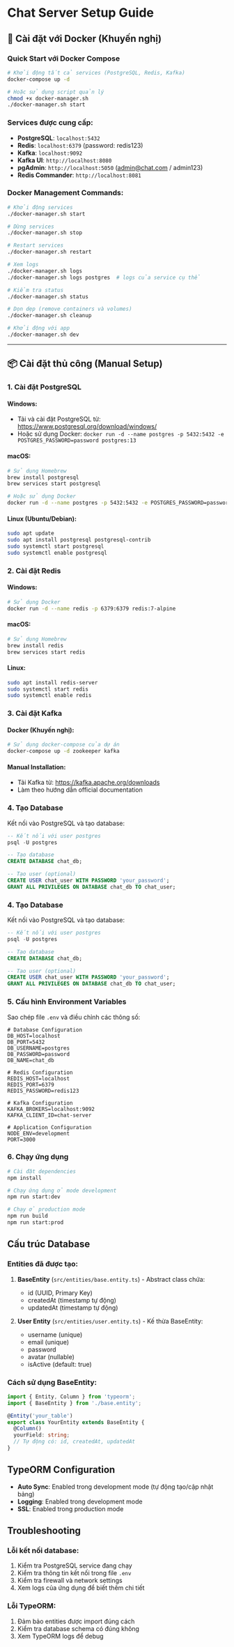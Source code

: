 # Chat Server Setup Guide

## 🐳 Cài đặt với Docker (Khuyến nghị)

### Quick Start với Docker Compose

```bash
# Khởi động tất cả services (PostgreSQL, Redis, Kafka)
docker-compose up -d

# Hoặc sử dụng script quản lý
chmod +x docker-manager.sh
./docker-manager.sh start
```

### Services được cung cấp:

- **PostgreSQL**: `localhost:5432`
- **Redis**: `localhost:6379` (password: redis123)
- **Kafka**: `localhost:9092`
- **Kafka UI**: `http://localhost:8080`
- **pgAdmin**: `http://localhost:5050` (admin@chat.com / admin123)
- **Redis Commander**: `http://localhost:8081`

### Docker Management Commands:

```bash
# Khởi động services
./docker-manager.sh start

# Dừng services
./docker-manager.sh stop

# Restart services
./docker-manager.sh restart

# Xem logs
./docker-manager.sh logs
./docker-manager.sh logs postgres  # logs của service cụ thể

# Kiểm tra status
./docker-manager.sh status

# Dọn dẹp (remove containers và volumes)
./docker-manager.sh cleanup

# Khởi động với app
./docker-manager.sh dev
```

---

## 📦 Cài đặt thủ công (Manual Setup)

### 1. Cài đặt PostgreSQL

#### Windows:

- Tải và cài đặt PostgreSQL từ: https://www.postgresql.org/download/windows/
- Hoặc sử dụng Docker: `docker run -d --name postgres -p 5432:5432 -e POSTGRES_PASSWORD=password postgres:13`

#### macOS:

```bash
# Sử dụng Homebrew
brew install postgresql
brew services start postgresql

# Hoặc sử dụng Docker
docker run -d --name postgres -p 5432:5432 -e POSTGRES_PASSWORD=password postgres:13
```

#### Linux (Ubuntu/Debian):

```bash
sudo apt update
sudo apt install postgresql postgresql-contrib
sudo systemctl start postgresql
sudo systemctl enable postgresql
```

### 2. Cài đặt Redis

#### Windows:

```bash
# Sử dụng Docker
docker run -d --name redis -p 6379:6379 redis:7-alpine
```

#### macOS:

```bash
# Sử dụng Homebrew
brew install redis
brew services start redis
```

#### Linux:

```bash
sudo apt install redis-server
sudo systemctl start redis
sudo systemctl enable redis
```

### 3. Cài đặt Kafka

#### Docker (Khuyến nghị):

```bash
# Sử dụng docker-compose của dự án
docker-compose up -d zookeeper kafka
```

#### Manual Installation:

- Tải Kafka từ: https://kafka.apache.org/downloads
- Làm theo hướng dẫn official documentation

### 4. Tạo Database

Kết nối vào PostgreSQL và tạo database:

```sql
-- Kết nối với user postgres
psql -U postgres

-- Tạo database
CREATE DATABASE chat_db;

-- Tạo user (optional)
CREATE USER chat_user WITH PASSWORD 'your_password';
GRANT ALL PRIVILEGES ON DATABASE chat_db TO chat_user;
```

### 4. Tạo Database

Kết nối vào PostgreSQL và tạo database:

```sql
-- Kết nối với user postgres
psql -U postgres

-- Tạo database
CREATE DATABASE chat_db;

-- Tạo user (optional)
CREATE USER chat_user WITH PASSWORD 'your_password';
GRANT ALL PRIVILEGES ON DATABASE chat_db TO chat_user;
```

### 5. Cấu hình Environment Variables

Sao chép file `.env` và điều chỉnh các thông số:

```env
# Database Configuration
DB_HOST=localhost
DB_PORT=5432
DB_USERNAME=postgres
DB_PASSWORD=password
DB_NAME=chat_db

# Redis Configuration
REDIS_HOST=localhost
REDIS_PORT=6379
REDIS_PASSWORD=redis123

# Kafka Configuration
KAFKA_BROKERS=localhost:9092
KAFKA_CLIENT_ID=chat-server

# Application Configuration
NODE_ENV=development
PORT=3000
```

### 6. Chạy ứng dụng

```bash
# Cài đặt dependencies
npm install

# Chạy ứng dụng ở mode development
npm run start:dev

# Chạy ở production mode
npm run build
npm run start:prod
```

## Cấu trúc Database

### Entities đã được tạo:

1. **BaseEntity** (`src/entities/base.entity.ts`) - Abstract class chứa:
   - id (UUID, Primary Key)
   - createdAt (timestamp tự động)
   - updatedAt (timestamp tự động)

2. **User Entity** (`src/entities/user.entity.ts`) - Kế thừa BaseEntity:
   - username (unique)
   - email (unique)
   - password
   - avatar (nullable)
   - isActive (default: true)

### Cách sử dụng BaseEntity:

```typescript
import { Entity, Column } from 'typeorm';
import { BaseEntity } from './base.entity';

@Entity('your_table')
export class YourEntity extends BaseEntity {
  @Column()
  yourField: string;
  // Tự động có: id, createdAt, updatedAt
}
```

## TypeORM Configuration

- **Auto Sync**: Enabled trong development mode (tự động tạo/cập nhật bảng)
- **Logging**: Enabled trong development mode
- **SSL**: Enabled trong production mode

## Troubleshooting

### Lỗi kết nối database:

1. Kiểm tra PostgreSQL service đang chạy
2. Kiểm tra thông tin kết nối trong file `.env`
3. Kiểm tra firewall và network settings
4. Xem logs của ứng dụng để biết thêm chi tiết

### Lỗi TypeORM:

1. Đảm bảo entities được import đúng cách
2. Kiểm tra database schema có đúng không
3. Xem TypeORM logs để debug
